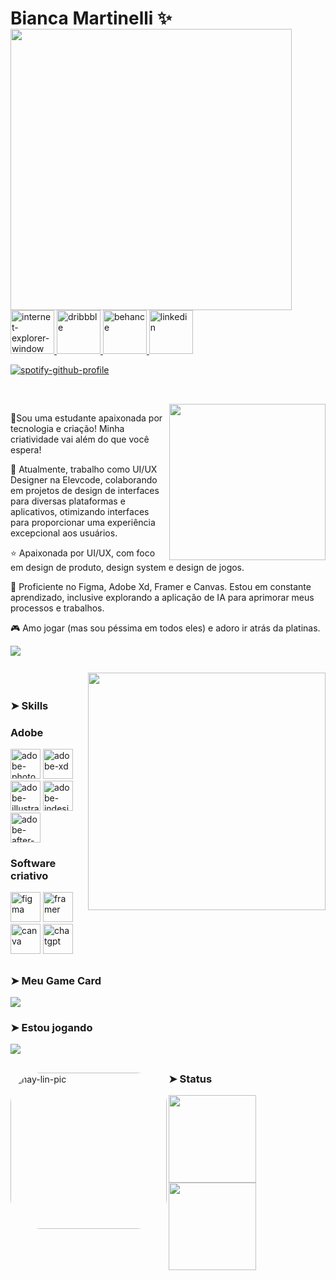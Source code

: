 <div dsplay="inline-block">

<div dsplay="inline-block">

 <h1 align="left">Bianca Martinelli ✨</h1><img align="left" width="450px" style="margin-top:-20px" src="https://i.imgur.com/R19ycxJ.png">
 </br>
</br>
</br>
</br>

 <a href="https://keepo.io/biancamartinelli/">
   <img width="70" height="70" src="https://img.icons8.com/clouds/100/internet-explorer-window.png" alt="internet-explorer-window"/>
 </a> 
 <a href="https://dribbble.com/bianca_martinelli">
    <img width="70" height="70" src="https://img.icons8.com/clouds/100/dribbble.png" alt="dribbble" style="vertical-align:top;"/>
  </a> 
  <a href="https://www.behance.net/bianca_martinelli">
    <img width="70" height="70" src="https://img.icons8.com/clouds/100/behance.png" alt="behance" style="vertical-align:top;"/>
  </a>
  <a href="https://www.linkedin.com/in/biancamartinelli">
    <img width="70px" src="https://i.ibb.co/RyZx12b/linkedin.png" alt="linkedin" style="vertical-align:top;">
  </a>
</div>

[![spotify-github-profile](https://spotify-github-profile.kittinanx.com/api/view?uid=biancamartinelli.&cover_image=true&theme=novatorem&show_offline=false&background_color=000000&interchange=false&bar_color=ec5dee&bar_color_cover=true)](https://github.com/kittinan/spotify-github-profile)

 ## <p align="left">
</br><img src= "https://media.tenor.com/XOO-63-4CygAAAAd/angry-kitten-angry-cat.gif" width="250" align="right">
</p> 

🎃Sou uma estudante apaixonada por tecnologia e criação! Minha criatividade vai além do que você espera! 

🏢 Atualmente, trabalho como UI/UX Designer na Elevcode, colaborando em projetos de design de interfaces para diversas plataformas e aplicativos, otimizando interfaces para proporcionar uma experiência excepcional aos usuários.

⭐️ Apaixonada por UI/UX, com foco em design de produto, design system e design de jogos. 

🌈 Proficiente no Figma, Adobe Xd, Framer e Canvas. Estou em constante aprendizado, inclusive explorando a aplicação de IA para aprimorar meus processos e trabalhos.

🎮 Amo jogar (mas sou péssima em todos eles) e adoro ir atrás da platinas.

![](https://komarev.com/ghpvc/?username=biancamartinelli&color=ff69b4&style=plastic)
##
</br>
<img align="right" width="380px" style="margin-top:-20px" src="https://i.imgur.com/se5bLaY.png">

### ➤ Skills
<h3>Adobe</h3>

<img width="48" height="48" src="https://img.icons8.com/pulsar-color/48/adobe-photoshop.png" alt="adobe-photoshop"/>
<img width="48" height="48" src="https://img.icons8.com/pulsar-color/48/adobe-xd.png" alt="adobe-xd"/>
<img width="48" height="48" src="https://img.icons8.com/pulsar-color/48/adobe-illustrator.png" alt="adobe-illustrator"/>
<img width="48" height="48" src="https://img.icons8.com/pulsar-color/48/adobe-indesign.png" alt="adobe-indesign"/>
<img width="48" height="48" src="https://img.icons8.com/pulsar-color/48/adobe-after-effects.png" alt="adobe-after-effects"/>


<h3>Software criativo</h3>
<img width="48" height="48" src="https://img.icons8.com/?size=100&id=Q3jLjZC5migy&format=png&color=000000" alt="figma"/>
<img width="48" height="48" src="https://img.icons8.com/?size=100&id=1x4AwySR5X3B&format=png&color=000000" alt="framer"/>
<img width="48" height="48" src="https://img.icons8.com/?size=100&id=aI0idEmvpoEZ&format=png&color=000000" alt="canva"/>
<img width="48" height="48" src="https://img.icons8.com/pulsar-color/48/chatgpt.png" alt="chatgpt"/>

##
### <h3>➤ Meu Game Card </h3> 
 
<a href="https://mypst.com.br/rank/VoidPrincess-"><img src="https://mypst.com.br/media/card/a/VoidPrincess-.png" border="0"></a>
 
### ➤ Estou jogando
<a href="https://mypst.com.br/rank/VoidPrincess-"><img src="https://mypst.com.br/media/card/a/VoidPrincess--jogo.png" border="0"></a>
##
                             

<div style="display: inline_block">
   <img align="left" alt="hay-lin-pic" height="250" style="border-radius:50px;" 
   src="https://i.imgur.com/PcSc0vM.png">
  <h3>➤ Status </h3>
<p align="left">
<a href="https://github.com/biancamartinelli">
<img height="140em" src="https://github-readme-stats-eight-theta.vercel.app/api?username=biancamartinelli&show_icons=true&theme=nightowl&include_all_commits=true&count_private=true&hide_border=true&border_radius=5"/>
<img height="140em" src="https://github-readme-stats-eight-theta.vercel.app/api/top-langs/?username=biancamartinelli&layout=compact&langs_count=8&theme=nightowl&hide_border=true&border_radius=5"/>

</a>
</p>
